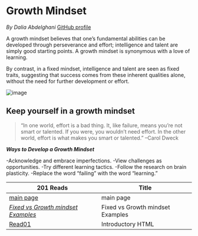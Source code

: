 # Growth Mindset

*By Dalia Abdelghani*
[GitHub profile](https://github.com/DaliaAbdelghani)

A growth mindset believes that one’s fundamental abilities can be developed through perseverance and effort; intelligence and talent are simply good starting points. A growth mindset is synonymous with a love of learning.

By contrast, in a fixed mindset, intelligence and talent are seen as fixed traits, suggesting that success comes from these inherent qualities alone, without the need for further development or effort.

![image](https://miro.medium.com/max/1200/1*TtlqcGNhwGaF0mOfsQJrOg.jpeg)

## Keep yourself in a growth mindset

>“In one world, effort is a bad thing. It, like failure, means you’re not smart or talented. If you were, you wouldn’t need effort. In the other world, effort is what makes you smart or talented.” –Carol Dweck

_**Ways to Develop a Growth Mindset**_ 

-Acknowledge and embrace imperfections.
 -View challenges as opportunities.
 -Try different learning tactics.
 -Follow the research on brain plasticity.
 -Replace the word “failing” with the word “learning.”


| 201 Reads                                                                                                                  | Title                                   |
| -------------------------------------------------------------------------------------------------------------------------- | --------------------------------------- |
| [main page](https://daliaabdelghani.github.io/reading-notes/)| main page                                                                   |
| [*Fixed vs Growth mindset Examples*](https://daliaabdelghani.github.io/reading-notes/secondpage) |Fixed vs Growth mindset Examples        |
| [Read01](https://daliaabdelghani.github.io/reading-notes/03Structure%20web%20pages%20with%20HTML)| Introductory HTML                      |                       
